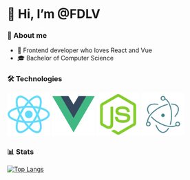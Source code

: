 # 👋 Hi, I’m @FDLV

### 📖 About me
- 💼 Frontend developer who loves React and Vue
- 🎓 Bachelor of Computer Science

### 🛠 Technologies
<div>
  <img title="React" src="https://raw.githubusercontent.com/devicons/devicon/55609aa5bd817ff167afce0d965585c92040787a/icons/react/react-original.svg" width="100" />
  <img title="Vue" src="https://raw.githubusercontent.com/devicons/devicon/55609aa5bd817ff167afce0d965585c92040787a/icons/vuejs/vuejs-original.svg" width="100" />
  <img title="Node" src="https://raw.githubusercontent.com/devicons/devicon/2ae2a900d2f041da66e950e4d48052658d850630/icons/nodejs/nodejs-plain.svg" width="100" />
  <img title="Electron" src="https://raw.githubusercontent.com/devicons/devicon/2ae2a900d2f041da66e950e4d48052658d850630/icons/electron/electron-original.svg" width="100" />
</div>

### 📊 Stats
[![Top Langs](https://github-readme-stats.vercel.app/api/top-langs/?username=FDLV&layout=compact)](https://github.com/anuraghazra/github-readme-stats)
